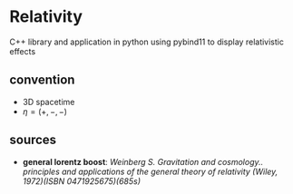 # Relativity
C++ library and application in python using pybind11 to display relativistic effects


## convention

- 3D spacetime
- $\eta=(+,-,-)$

## sources

- **general lorentz boost**:
*Weinberg S. Gravitation and cosmology.. principles and applications of the general theory of relativity (Wiley, 1972)(ISBN 0471925675)(685s)*